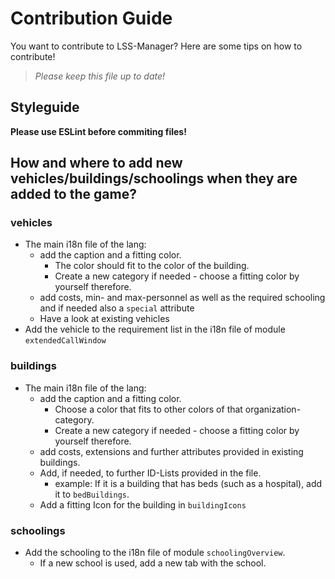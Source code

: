 # Contribution Guide
You want to contribute to LSS-Manager? Here are some tips on how to contribute!

> *Please keep this file up to date!*

## Styleguide
**Please use ESLint before commiting files!** 

## How and where to add new vehicles/buildings/schoolings when they are added to the game?

### vehicles
* The main i18n file of the lang:
    * add the caption and a fitting color.
        * The color should fit to the color of the building.
        * Create a new category if needed - choose a fitting color by yourself therefore.
    * add costs, min- and max-personnel as well as the required schooling and if needed also a `special` attribute
    * Have a look at existing vehicles
* Add the vehicle to the requirement list in the i18n file of module `extendedCallWindow`

### buildings
* The main i18n file of the lang:
    * add the caption and a fitting color.
        * Choose a color that fits to other colors of that organization-category.
        * Create a new category if needed - choose a fitting color by yourself therefore.
    * add costs, extensions and further attributes provided in existing buildings.
    * Add, if needed, to further ID-Lists provided in the file.
        * example: If it is a building that has beds (such as a hospital), add it to `bedBuildings`.
    * Add a fitting Icon for the building in `buildingIcons`

### schoolings
* Add the schooling to the i18n file of module `schoolingOverview`.
    * If a new school is used, add a new tab with the school.
